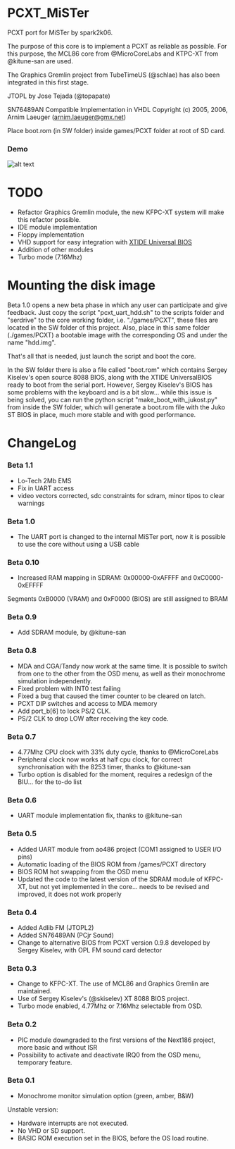 # PCXT_MiSTer
PCXT port for MiSTer by spark2k06.

The purpose of this core is to implement a PCXT as reliable as possible. For this purpose, the MCL86 core from @MicroCoreLabs and KTPC-XT from @kitune-san are used.

The Graphics Gremlin project from TubeTimeUS (@schlae) has also been integrated in this first stage.

JTOPL by Jose Tejada (@topapate)

SN76489AN Compatible Implementation in VHDL Copyright (c) 2005, 2006, Arnim Laeuger (arnim.laeuger@gmx.net)

Place boot.rom (in SW folder) inside games/PCXT folder at root of SD card.

### Demo

![alt text](/demo/MiSTer_PCXT.gif "MiSTer PCXT")

# TODO

* Refactor Graphics Gremlin module, the new KFPC-XT system will make this refactor possible.
* IDE module implementation
* Floppy implementation
* VHD support for easy integration with [XTIDE Universal BIOS](https://www.xtideuniversalbios.org/)
* Addition of other modules
* Turbo mode (7.16Mhz)

# Mounting the disk image

Beta 1.0 opens a new beta phase in which any user can participate and give feedback. Just copy the script "pcxt_uart_hdd.sh" to the scripts folder and "serdrive" to the core working folder, i.e. "./games/PCXT", these files are located in the SW folder of this project. Also, place in this same folder (./games/PCXT) a bootable image with the corresponding OS and under the name "hdd.img". 

That's all that is needed, just launch the script and boot the core.

In the SW folder there is also a file called "boot.rom" which contains Sergey Kiselev's open source 8088 BIOS, along with the XTIDE UniversalBIOS ready to boot from the serial port. However, Sergey Kiselev's BIOS has some problems with the keyboard and is a bit slow... while this issue is being solved, you can run the python script "make_boot_with_jukost.py" from inside the SW folder, which will generate a boot.rom file with the Juko ST BIOS in place, much more stable and with good performance.

# ChangeLog

### Beta 1.1

* Lo-Tech 2Mb EMS
* Fix in UART access
* video vectors corrected, sdc constraints for sdram, minor tipos to clear warnings

### Beta 1.0

* The UART port is changed to the internal MiSTer port, now it is possible to use the core without using a USB cable

### Beta 0.10

* Increased RAM mapping in SDRAM: 0x00000-0xAFFFF and 0xC0000-0xEFFFF

Segments 0xB0000 (VRAM) and 0xF0000 (BIOS) are still assigned to BRAM

### Beta 0.9

* Add SDRAM module, by @kitune-san

### Beta 0.8

* MDA and CGA/Tandy now work at the same time. It is possible to switch from one to the other from the OSD menu, as well as their monochrome simulation independently.
* Fixed problem with INT0 test failing
* Fixed a bug that caused the timer counter to be cleared on latch.
* PCXT DIP switches and access to MDA memory
* Add port_b[6] to lock PS/2 CLK.
* PS/2 CLK to drop LOW after receiving the key code.

### Beta 0.7

* 4.77Mhz CPU clock with 33% duty cycle, thanks to @MicroCoreLabs
* Peripheral clock now works at half cpu clock, for correct synchronisation with the 8253 timer, thanks to @kitune-san
* Turbo option is disabled for the moment, requires a redesign of the BIU... for the to-do list

### Beta 0.6

* UART module implementation fix, thanks to @kitune-san

### Beta 0.5

* Added UART module from ao486 project (COM1 assigned to USER I/O pins)
* Automatic loading of the BIOS ROM from /games/PCXT directory
* BIOS ROM hot swapping from the OSD menu
* Updated the code to the latest version of the SDRAM module of KFPC-XT, but not yet implemented in the core... needs to be revised and improved, it does not work properly

### Beta 0.4

* Added Adlib FM (JTOPL2)
* Added SN76489AN (PCjr Sound)
* Change to alternative BIOS from PCXT version 0.9.8 developed by Sergey Kiselev, with OPL FM sound card detector

### Beta 0.3

* Change to KFPC-XT. The use of MCL86 and Graphics Gremlin are maintained.
* Use of Sergey Kiselev's (@skiselev) XT 8088 BIOS project.
* Turbo mode enabled, 4.77Mhz or 7.16Mhz selectable from OSD.

### Beta 0.2

* PIC module downgraded to the first versions of the Next186 project, more basic and without ISR
* Possibility to activate and deactivate IRQ0 from the OSD menu, temporary feature.

### Beta 0.1

* Monochrome monitor simulation option (green, amber, B&W)

Unstable version:

* Hardware interrupts are not executed.
* No VHD or SD support.
* BASIC ROM execution set in the BIOS, before the OS load routine.
